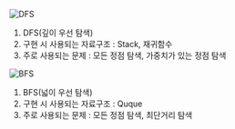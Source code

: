 ![DFS](https://github.com/whtjdwo98/Programmers/assets/37203984/1065ec9b-ca67-406a-92eb-56c4db62c942)
1. DFS(깊이 우선 탐색)
2. 구현 시 사용되는 자료구조 : Stack, 재귀함수
3. 주로 사용되는 문제 : 모든 정점 탐색, 가중치가 있는 정점 탐색

![BFS](https://github.com/whtjdwo98/Programmers/assets/37203984/574dec12-cc10-46db-ae04-a893f51650ac)
1. BFS(넓이 우선 탐색)
2. 구현 시 사용되는 자료구조 : Quque
3. 주로 사용되는 문제 : 모든 정점 탐색, 최단거리 탐색

